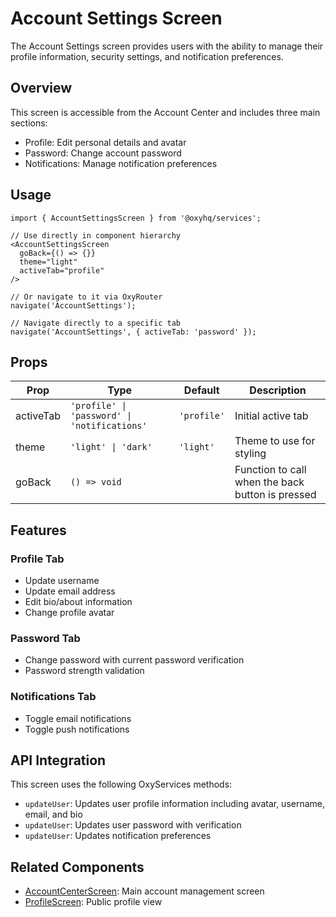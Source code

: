 # Account Settings Screen

The Account Settings screen provides users with the ability to manage their profile information, security settings, and notification preferences.

## Overview

This screen is accessible from the Account Center and includes three main sections:
- Profile: Edit personal details and avatar
- Password: Change account password
- Notifications: Manage notification preferences

## Usage

```tsx
import { AccountSettingsScreen } from '@oxyhq/services';

// Use directly in component hierarchy
<AccountSettingsScreen
  goBack={() => {}}
  theme="light"
  activeTab="profile"
/>

// Or navigate to it via OxyRouter
navigate('AccountSettings');

// Navigate directly to a specific tab
navigate('AccountSettings', { activeTab: 'password' });
```

## Props

| Prop | Type | Default | Description |
|------|------|---------|-------------|
| activeTab | `'profile' \| 'password' \| 'notifications'` | `'profile'` | Initial active tab |
| theme | `'light' \| 'dark'` | `'light'` | Theme to use for styling |
| goBack | `() => void` | | Function to call when the back button is pressed |

## Features

### Profile Tab
- Update username
- Update email address
- Edit bio/about information
- Change profile avatar

### Password Tab
- Change password with current password verification
- Password strength validation

### Notifications Tab
- Toggle email notifications
- Toggle push notifications

## API Integration

This screen uses the following OxyServices methods:
- `updateUser`: Updates user profile information including avatar, username, email, and bio
- `updateUser`: Updates user password with verification
- `updateUser`: Updates notification preferences

## Related Components

- [AccountCenterScreen](./AccountCenter.md): Main account management screen
- [ProfileScreen](./Profile.md): Public profile view